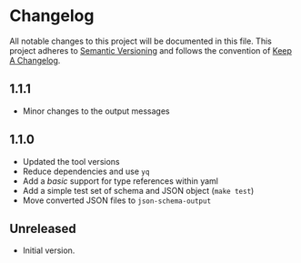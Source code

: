 # Changelog

All notable changes to this project will be documented in this file.
This project adheres to [Semantic Versioning](http://semver.org/) and
follows the convention of [Keep A Changelog](http://keepachangelog.com/).

## 1.1.1
* Minor changes to the output messages

## 1.1.0
* Updated the tool versions
* Reduce dependencies and use `yq`
* Add a *basic* support for type references within yaml 
* Add a simple test set of schema and JSON object (`make test`)
* Move converted JSON files to `json-schema-output`

## Unreleased
* Initial version.
